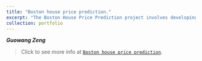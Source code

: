```yaml
---
title: "Boston house price prediction."
excerpt: "The Boston House Price Prediction project involves developing a machine learning model to predict housing prices in the Boston area. By analyzing various features such as crime rate, number of rooms, and proximity to employment centers, we aim to accurately estimate property values. Through data preprocessing, model training, and evaluation, our goal is to create a reliable prediction model that can assist in real estate decision-making. The project aims to provide valuable insights into the factors influencing housing prices and contribute to the field of real estate analytics.<center><br/><img src='/images/houseprice.png' width="50%"></center>"
collection: portfolio
---
```


***Guowang Zeng***

> Click to see more info at [`Boston house price prediction`](/files/houseprice.html "see it on html").

